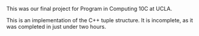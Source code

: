 This was our final project for Program in Computing 10C at UCLA.

This is an implementation of the C++ tuple structure. It is incomplete,
as it was completed in just under two hours.
